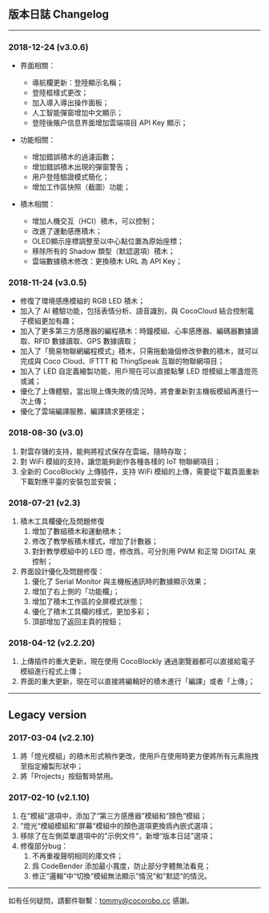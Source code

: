 ## 版本日誌 Changelog
- - -

### 2018-12-24 (v3.0.6)

* 界面相關： 
    * 導航欄更新：登陸顯示名稱；
    * 登陸框樣式更改；
    * 加入導入導出操作面板；
    * 人工智能彈窗增加中文顯示；
    * 登陸後賬户信息界面增加雲端項目 API Key 顯示；

* 功能相關：
    * 增加錯誤積木的過濾函數；
    * 增加錯誤積木出現的彈窗警告；
    * 用户登陸驗證模式簡化；
    * 增加工作區快照（截圖）功能；
    
* 積木相關：
    * 增加人機交互（HCI）積木，可以控制；
    * 改進了運動感應積木；
    * OLED顯示座標調整至以中心點位置為原始座標；
    * 移除所有的 Shadow 類型（默認選項）積木；
    * 雲端數據積木修改：更換積木 URL 為 API Key；

### 2018-11-24 (v3.0.5)

* 修復了環境感應模組的 RGB LED 積木；
* 加入了 AI 體驗功能，包括表情分析、語音識別，與 CocoCloud 結合控制電子模組更加有趣；
* 加入了更多第三方感應器的編程積木：時鐘模組、心率感應器、編碼器數據讀取、RFID 數據讀取、GPS 數據讀取；
* 加入了「簡易物聯網編程模式」積木，只需拖動幾個修改參數的積木，就可以完成與 Coco Cloud、IFTTT 和 ThingSpeak 互聯的物聯網項目；
* 加入了 LED 自定義繪製功能，用戶現在可以直接點擊 LED 燈模組上哪盞燈亮或滅；
* 優化了上傳體驗，當出現上傳失敗的情況時，將會重新對主機板模組再進行一次上傳；
* 優化了雲端編譯服務，編譯請求更穩定；

### 2018-08-30 (v3.0)

1. 對雲存儲的支持，能夠將程式保存在雲端，隨時存取；
2. 對 WiFi 模組的支持，讓您能夠創作各種各樣的 IoT 物聯網項目；
3. 全新的 CocoBlockly 上傳插件，支持 WiFi 模組的上傳，需要從下載頁面重新下載對應平臺的安裝包並安裝；

### 2018-07-21 (v2.3)
1. 積木工具欄優化及問題修復
	1. 增加了數組積木和運動積木；
	2. 修改了教學板積木樣式，增加了計數器；
	3. 對針教學模組中的 LED 燈，修改爲，可分別用 PWM 和正常 DIGITAL 來控制；
2. 界面設計優化及問題修復：
	1. 優化了 Serial Monitor 與主機板通訊時的數據顯示效果；
	2. 增加了右上側的「功能欄」；
	3. 增加了積木工作區的全屏模式狀態；
	4. 優化了積木工具欄的樣式，更加多彩；
	5. 頂部增加了返回主頁的按鈕；

### 2018-04-12 (v2.2.20)

1. 上傳插件的重大更新，現在使用 CocoBlockly 通過瀏覽器都可以直接給電子模組進行程式上傳；
2. 界面的重大更新，現在可以直接將編輯好的積木進行「編譯」或者「上傳」；

- - -
## Legacy version

### 2017-03-04 (v2.2.10)

1. 將「燈光模組」的積木形式稍作更改，使用戶在使用時更方便將所有元素拖拽至指定繪製形狀中；
2. 將「Projects」按鈕暫時禁用。

### 2017-02-10 (v2.1.10)

1. 在“模組”選項中，添加了“第三方感應器”模組和“顏色“模組；
2. ”燈光“模組模組和”屏幕“模組中的顏色選項更換爲內嵌式選項；
3. 移除了在左側菜單選項中的”示例文件“，新增“版本日誌”選項；
4. 修復部分bug：
	1. 不再重複聲明相同的庫文件；
	2. 爲 CodeBender 添加最小寬度，防止部分字體無法看見；
	3. 修正“邏輯”中“切換“模組無法顯示”情況“和”默認“的情況。

- - -
如有任何疑問，請郵件聯繫：tommy@cocorobo.cc 感謝。
